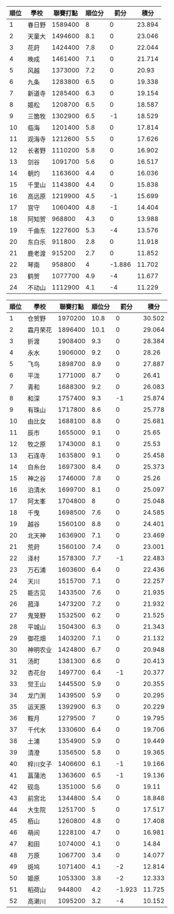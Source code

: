順位|學校|聯賽打點|順位分|罰分|積分
-|-|-|-|-|-
1|春日野|1589400|8|0|23.894
2|天童大|1494600|8.1|0|23.046
3|花莳|1424400|7.8|0|22.044
4|晚成|1461400|7.1|0|21.714
5|风越|1373000|7.2|0|20.93
6|九条|1283800|6.5|0|19.338
7|新道寺|1285400|6.3|0|19.154
8|姬松|1208700|6.5|0|18.587
9|三箇牧|1302900|6.5|-1|18.529
10|临海|1201400|5.8|0|17.814
11|观海寺|1212600|5.5|0|17.626
12|长者野|1110200|5.8|0|16.902
13|剑谷|1091700|5.6|0|16.517
14|朝灼|1163600|4.4|0|16.036
15|千里山|1143800|4.4|0|15.838
16|高远原|1219900|4.5|-1|15.699
17|宫守|1060400|4.8|-1|14.404
18|阿知贺|968800|4.3|0|13.988
19|千曲东|1227600|5.3|-4|13.576
20|东白乐|911800|2.8|0|11.918
21|鹿老渡|915200|2.7|0|11.852
22|琴南|958800|4|-1.886|11.702
23|鹤贺|1077700|4.9|-4|11.677
24|不动山|1112900|4.1|-4|11.229

順位|學校|聯賽打點|順位分|罰分|積分
-|-|-|-|-|-
1|仓贺野|1970200|10.8|0|30.502
2|霜月荣花|1896400|10.1|0|29.064
3|折渡|1908400|9.3|0|28.384
4|永水|1906000|9.2|0|28.26
5|飞鸟|1898700|8.9|0|27.887
6|平泷|1771000|8.7|0|26.41
7|青和|1688300|9.2|0|26.083
8|和深|1757400|9.3|-1|25.874
9|有珠山|1717800|8.6|0|25.778
10|由比女|1688100|8.8|0|25.681
11|辰市|1655000|9.1|0|25.65
12|牧之原|1743000|8.1|0|25.53
13|石连寺|1635800|9.1|0|25.458
14|白糸台|1697300|8.4|0|25.373
15|神之谷|1746000|7.8|0|25.26
16|泊清水|1699700|8.1|0|25.097
17|阿太峯|1704800|8|0|25.048
18|千曳|1698500|7.6|0|24.585
19|越谷|1560100|8.8|0|24.401
20|北天神|1636900|7.1|0|23.469
21|荒莳|1560100|7.4|0|23.001
22|泽村|1578300|7.7|-1|22.483
23|万石浦|1603600|6.4|0|22.436
24|天川|1515700|7.1|0|22.257
25|能古见|1433500|7.6|0|21.935
26|菰泽|1473200|7.2|0|21.932
27|鬼笼野|1532500|6.2|0|21.525
28|平城山|1504300|6.3|0|21.343
29|御花畑|1403200|7.1|0|21.132
30|神明农业|1424800|6.7|0|20.948
31|汤町|1381300|6.6|0|20.413
32|杏花台|1497700|6.4|-1|20.377
33|觉王山|1445500|5.9|0|20.355
34|龙门渕|1439500|5.9|0|20.295
35|运天原|1392900|6.3|0|20.229
36|鞍月|1279500|7|0|19.795
37|千代水|1330600|6.4|0|19.706
38|土浦|1354900|5.9|0|19.449
39|清澄|1356500|5.8|0|19.365
40|梓川女子|1406600|6.1|-1|19.166
41|菖蒲池|1363600|6.5|-1|19.136
42|砚岛|1351000|5.6|0|19.11
43|前宫北|1344800|5.4|0|18.848
44|大生院|1251700|5|0|17.517
45|栢山|1260800|4.8|0|17.408
46|萌间|1228100|4.7|0|16.981
47|和田|1074000|4.1|0|14.84
48|万原|1067700|3.4|0|14.077
49|斑鸠|1071400|4.1|-2|12.814
50|姬原|1053300|3.8|-2|12.333
51|稻荷山|944800|4.2|-1.923|11.725
52|高濑川|1095200|3.2|-4|10.152
